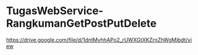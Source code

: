 # TugasWebService-RangkumanGetPostPutDelete
https://drive.google.com/file/d/1dntMvhhAPo2_rUWXGtXKZrnZhWgMibdt/view
